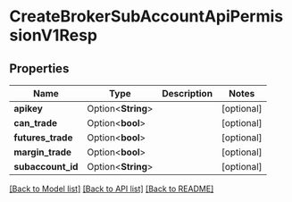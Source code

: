 # CreateBrokerSubAccountApiPermissionV1Resp

## Properties

Name | Type | Description | Notes
------------ | ------------- | ------------- | -------------
**apikey** | Option<**String**> |  | [optional]
**can_trade** | Option<**bool**> |  | [optional]
**futures_trade** | Option<**bool**> |  | [optional]
**margin_trade** | Option<**bool**> |  | [optional]
**subaccount_id** | Option<**String**> |  | [optional]

[[Back to Model list]](../README.md#documentation-for-models) [[Back to API list]](../README.md#documentation-for-api-endpoints) [[Back to README]](../README.md)


